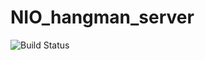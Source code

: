 # NIO_hangman_server
![Build Status](https://travis-ci.org/GiantPanda0090/Hangman_server.svg?branch=master)
